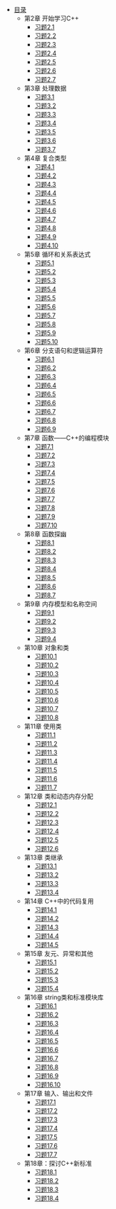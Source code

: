 * [目录](README.md)
    * 第2章 开始学习C++
        * [习题2.1](ch02/ex01.md)
        * [习题2.2](ch02/ex02.md)
        * [习题2.3](ch02/ex03.md)
        * [习题2.4](ch02/ex04.md)
        * [习题2.5](ch02/ex05.md)
        * [习题2.6](ch02/ex06.md)
        * [习题2.7](ch02/ex07.md)
    * 第3章 处理数据
        * [习题3.1](ch03/ex01.md)
        * [习题3.2](ch03/ex02.md)
        * [习题3.3](ch03/ex03.md)
        * [习题3.4](ch03/ex04.md)
        * [习题3.5](ch03/ex05.md)
        * [习题3.6](ch03/ex06.md)
        * [习题3.7](ch03/ex07.md)
    * 第4章 复合类型
        * [习题4.1](ch04/ex01.md)
        * [习题4.2](ch04/ex02.md)
        * [习题4.3](ch04/ex03.md)
        * [习题4.4](ch04/ex04.md)
        * [习题4.5](ch04/ex05.md)
        * [习题4.6](ch04/ex06.md)
        * [习题4.7](ch04/ex07.md)
        * [习题4.8](ch04/ex08.md)
        * [习题4.9](ch04/ex09.md)
        * [习题4.10](ch04/ex10.md)
    * 第5章 循环和关系表达式
        * [习题5.1](ch05/ex01.md)
        * [习题5.2](ch05/ex02.md)
        * [习题5.3](ch05/ex03.md)
        * [习题5.4](ch05/ex04.md)
        * [习题5.5](ch05/ex05.md)
        * [习题5.6](ch05/ex06.md)
        * [习题5.7](ch05/ex07.md)
        * [习题5.8](ch05/ex08.md)
        * [习题5.9](ch05/ex09.md)
        * [习题5.10](ch05/ex10.md)
    * 第6章 分支语句和逻辑运算符
        * [习题6.1](ch06/ex01.md)
        * [习题6.2](ch06/ex02.md)
        * [习题6.3](ch06/ex03.md)
        * [习题6.4](ch06/ex04.md)
        * [习题6.5](ch06/ex05.md)
        * [习题6.6](ch06/ex06.md)
        * [习题6.7](ch06/ex07.md)
        * [习题6.8](ch06/ex08.md)
        * [习题6.9](ch06/ex09.md)
    * 第7章 函数——C++的编程模块
        * [习题7.1](ch07/ex01.md)
        * [习题7.2](ch07/ex02.md)
        * [习题7.3](ch07/ex03.md)
        * [习题7.4](ch07/ex04.md)
        * [习题7.5](ch07/ex05.md)
        * [习题7.6](ch07/ex06.md)
        * [习题7.7](ch07/ex07.md)
        * [习题7.8](ch07/ex08.md)
        * [习题7.9](ch07/ex09.md)
        * [习题7.10](ch07/ex10.md)
    * 第8章 函数探幽
        * [习题8.1](ch08/ex01.md)
        * [习题8.2](ch08/ex02.md)
        * [习题8.3](ch08/ex03.md)
        * [习题8.4](ch08/ex04.md)
        * [习题8.5](ch08/ex05.md)
        * [习题8.6](ch08/ex06.md)
        * [习题8.7](ch08/ex07.md)
    * 第9章 内存模型和名称空间
        * [习题9.1](ch09/ex01.md)
        * [习题9.2](ch09/ex02.md)
        * [习题9.3](ch09/ex03.md)
        * [习题9.4](ch09/ex04.md)
    * 第10章 对象和类
        * [习题10.1](ch10/ex01.md)
        * [习题10.2](ch10/ex02.md)
        * [习题10.3](ch10/ex03.md)
        * [习题10.4](ch10/ex04.md)
        * [习题10.5](ch10/ex05.md)
        * [习题10.6](ch10/ex06.md)
        * [习题10.7](ch10/ex07.md)
        * [习题10.8](ch10/ex08.md)
    * 第11章 使用类
        * [习题11.1](ch11/ex01.md)
        * [习题11.2](ch11/ex02.md)
        * [习题11.3](ch11/ex03.md)
        * [习题11.4](ch11/ex04.md)
        * [习题11.5](ch11/ex05.md)
        * [习题11.6](ch11/ex06.md)
        * [习题11.7](ch11/ex07.md)
    * 第12章 类和动态内存分配
        * [习题12.1](ch12/ex01.md)
        * [习题12.2](ch12/ex02.md)
        * [习题12.3](ch12/ex03.md)
        * [习题12.4](ch12/ex04.md)
        * [习题12.5](ch12/ex05.md)
        * [习题12.6](ch12/ex06.md)
    * 第13章 类继承
        * [习题13.1](ch13/ex01.md)
        * [习题13.2](ch13/ex02.md)
        * [习题13.3](ch13/ex03.md)
        * [习题13.4](ch13/ex04.md)
    * 第14章 C++中的代码复用
        * [习题14.1](ch14/ex01.md)
        * [习题14.2](ch14/ex02.md)
        * [习题14.3](ch14/ex03.md)
        * [习题14.4](ch14/ex04.md)
        * [习题14.5](ch14/ex05.md)
    * 第15章 友元、异常和其他
        * [习题15.1](ch15/ex01.md)
        * [习题15.2](ch15/ex02.md)
        * [习题15.3](ch15/ex03.md)
        * [习题15.4](ch15/ex04.md)
    * 第16章 string类和标准模块库
        * [习题16.1](ch16/ex01.md)
        * [习题16.2](ch16/ex02.md)
        * [习题16.3](ch16/ex03.md)
        * [习题16.4](ch16/ex04.md)
        * [习题16.5](ch16/ex05.md)
        * [习题16.6](ch16/ex06.md)
        * [习题16.7](ch16/ex07.md)
        * [习题16.8](ch16/ex08.md)
        * [习题16.9](ch16/ex09.md)
        * [习题16.10](ch16/ex10.md)
    * 第17章 输入、输出和文件
        * [习题17.1](ch17/ex01.md)
        * [习题17.2](ch17/ex02.md)
        * [习题17.3](ch17/ex03.md)
        * [习题17.4](ch17/ex04.md)
        * [习题17.5](ch17/ex05.md)
        * [习题17.6](ch17/ex06.md)
        * [习题17.7](ch17/ex07.md)
    * 第18章：探讨C++新标准
        * [习题18.1](ch18/ex01.md)
        * [习题18.2](ch18/ex02.md)
        * [习题18.3](ch18/ex03.md)
        * [习题18.4](ch18/ex04.md)